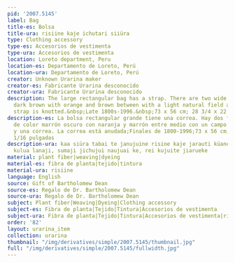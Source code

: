 ```yaml
---
pid: '2007.5145'
label: Bag
title-es: Bolsa
title-ura: risiine kaje ichutari siiüra
type: Clothing accessory
type-es: Accesorios de vestimenta
type-ura: Accesorios de vestimenta
location: Loreto department, Peru
location-es: Departamento de Loreto, Perú
location-ura: Departamento de Loreto, Perú
creator: Unknown Urarina maker
creator-es: Fabricante Urarina desconocido
creator-ura: Fabricante Urarina desconocido
description: The large rectangular bag has a strap. There are two wide stripes of
  dark brown with orange and brown between with a light natural field and strap. The
  strap is knotted.&nbsp;Late 1800s-1996.&nbsp;73 x 56 cm; 28 3/4 x 22 1/16 in
description-es: La bolsa rectangular grande tiene una correa. Hay dos franjas anchas
  de color marrón oscuro con naranja y marrón entre medio con un campo natural claro
  y una correa. La correa está anudada;Finales de 1800-1996;73 x 56 cm; 28 3/4 x 22
  1/16 pulgadas
description-ura: kaa siüra tabai te janujuine risine kaje jarauti küanekiin, nichata
  kulua lanaji, sumaji jichujui naujuai ke, rei kujuite jiarueke
material: plant fiber|weaving|dyeing
material-es: fibra de planta|tejido|tintura
material-ura: risiine
language: English
source: Gift of Bartholomew Dean
source-es: Regalo de Dr. Bartholomew Dean
source-ura: Regalo de Dr. Bartholomew Dean
subject: Plant fiber|Weaving|Dyeing|Clothing accessory
subject-es: Fibra de planta|Tejido|Tintura|Accesorios de vestimenta
subject-ura: Fibra de planta|Tejido|Tintura|Accesorios de vestimenta|risiine
order: '82'
layout: urarina_item
collection: urarina
thumbnail: "/img/derivatives/simple/2007.5145/thumbnail.jpg"
full: "/img/derivatives/simple/2007.5145/fullwidth.jpg"
---
```

